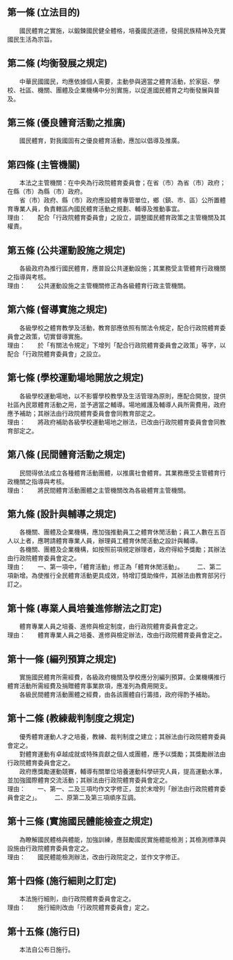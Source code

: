 第一條 (立法目的)
-----------------
　　國民體育之實施，以鍛鍊國民健全體格，培養國民道德，發揚民族精神及充實國民生活為宗旨。  


第二條 (均衡發展之規定)
-----------------------
　　中華民國國民，均應依據個人需要，主動參與適當之體育活動，於家庭、學校、社區、機關、團體及企業機構中分別實施，以促進國民體育之均衡發展與普及。  


第三條 (優良體育活動之推廣)
---------------------------
　　國民體育，對我國固有之優良體育活動，應加以倡導及推廣。  


第四條 (主管機關)
-----------------
　　本法之主管機關：在中央為行政院體育委員會；在省（市）為省（市）政府；在縣（市）為縣（市）政府。  
　　省（市）政府、縣（市）政府應設體育專管單位，鄉（鎮、市、區）公所置體育專業人員，負責轄區內國民體育活動之規劃、輔導及推動事宜。  
理由：　　配合「行政院體育委員會」之設立，調整國民體育政策之主管機關及其權責。

第五條 (公共運動設施之規定)
---------------------------
　　各級政府為推行國民體育，應普設公共運動設施；其業務受主管體育行政機關之指導與考核。  
理由：　　公共運動設施之主管機關修正為各級體育行政主管機關。

第六條 (督導實施之規定)
-----------------------
　　各級學校之體育教學及活動，教育部應依照有關法令規定，配合行政院體育委員會之政策，切實督導實施。  
理由：　　於「有關法令規定」下增列「配合行政院體育委員會之政策」等字，以配合「行政院體育委員會」之設立。

第七條 (學校運動場地開放之規定)
-------------------------------
　　各級學校運動場地，以不影響學校教學及生活管理為原則，應配合開放，提供社區內民眾體育活動之用，並予適當之輔導。場地維護及輔導人員所需費用，政府應予補助；其辦法由行政院體育委員會會同教育部定之。  
理由：　　將政府補助各級學校運動場地之辦法，已改由行政院體育委員會會同教育部定之。

第八條 (民間體育活動之規定)
---------------------------
　　民間得依法成立各種體育活動團體，以推廣社會體育。其業務應受主管體育行政機關之指導與考核。  
理由：　　將民間體育活動團體之主管機關改為各級體育主管機關。

第九條 (設計與輔導之規定)
-------------------------
　　各機關、團體及企業機構，應加強推動員工之體育休閒活動；員工人數在五百人以上者，應聘請體育專業人員，辦理員工體育休閒活動之設計與輔導。  
　　各機關、團體及企業機構，如按照前項規定辦理者，政府得給予獎勵；其辦法由行政院體育委員會定之。  
理由：　　一、第一項中，「體育活動」修正為「體育休閒活動」。
　　二、第二項新增。為使推行全民體育活動更具成效，特增訂獎助條件，其辦法由教育部另行訂之。

第十條 (專業人員培養進修辦法之訂定)
-----------------------------------
　　體育專業人員之培養、進修與檢定制度，由行政院體育委員會定之。  
理由：　　體育專業人員之培養、進修與檢定辦法，改由行政院體育委員會定之。

第十一條 (編列預算之規定)
-------------------------
　　實施國民體育所需經費，各級政府機關及學校應分別編列預算。企業機構推行體育活動所需經費及捐贈體育事業款項，應准列為費用開支。  
　　各級民間體育活動團體之經費，由各該團體自行籌措，政府得酌予補助。  


第十二條 (教練裁判制度之規定)
-----------------------------
　　優秀體育運動人才之培養，教練、裁判制度之建立；其辦法由行政院體育委員會定之。  
　　對體育運動有卓越成就或特殊貢獻之個人或團體，應予以獎勵；其獎勵辦法由行政院體育委員會定之。  
　　政府應獎勵運動競賽，輔導有關單位培養運動科學研究人員，提高運動水準，並加強國際體育交流活動；其辦法由行政院體育委員會定之。  
理由：　　一、第一、二及三項均作文字修正，並於末增列「辦法由行政院體育委員會定之」。
　　二、原第二及第三項順序互調。

第十三條 (實施國民體能檢查之規定)
---------------------------------
　　為瞭解國民體格與體能，加強訓練，應鼓勵國民實施體能檢測；其檢測標準與設施由行政院體育委員會定之。  
理由：　　國民體能檢測辦法，改由行政院定之，並作文字修正。

第十四條 (施行細則之訂定)
-------------------------
　　本法施行細則，由行政院體育委員會定之。  
理由：　　施行細則改由「行政院體育委員會」定之。

第十五條 (施行日)
-----------------
　　本法自公布日施行。